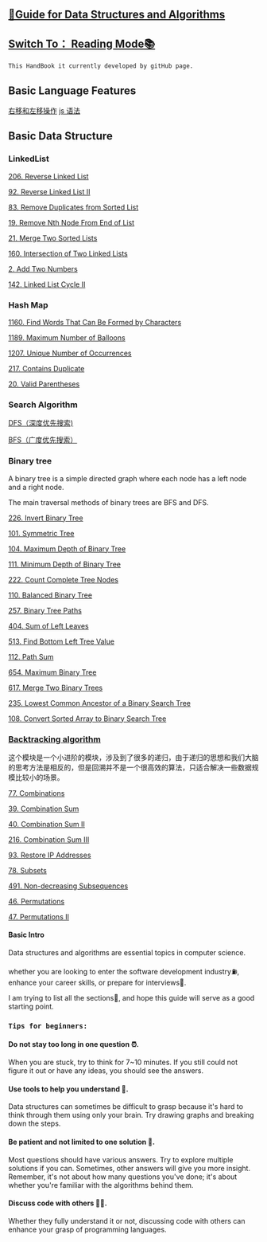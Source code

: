 ## [👋Guide for Data Structures and Algorithms](https://carolzhangzz.github.io/DataStructure_Algorithm_HandBook_PreForLeetCode/)
 
 ## [Switch To： Reading Mode📚](https://carolzhangzz.github.io/DataStructure_Algorithm_HandBook_PreForLeetCode/) 

`This HandBook it currently developed by gitHub page.`

## Basic Language Features

[右移和左移操作](./javaBasic.md)
[js 语法](./jsBasic.md)


## Basic Data Structure

### LinkedList


[206. Reverse Linked List](./Linkedlist/206.md)

[92. Reverse Linked List II](./Linkedlist/92.md)

[83. Remove Duplicates from Sorted List](./Linkedlist/83.md)

[19. Remove Nth Node From End of List](./Linkedlist/19.md)

[21. Merge Two Sorted Lists](./Linkedlist/21.md)

[160. Intersection of Two Linked Lists](./Linkedlist/160.md)

[2. Add Two Numbers](./Linkedlist/2.md)

[142. Linked List Cycle II](./Linkedlist/142.md)

### Hash Map


[1160. Find Words That Can Be Formed by Characters](./HashTable/1160.md)

[1189. Maximum Number of Balloons](./HashTable/1189.md)

[1207. Unique Number of Occurrences](./HashTable/1207.md)

[217. Contains Duplicate](./HashTable/217.md)

[20. Valid Parentheses](./HashTable/20.md)

### Search Algorithm

[DFS（深度优先搜索)](./SearchAlgorithm/DFS.md)

[BFS（广度优先搜索）](./SearchAlgorithm/BFS.md)

### Binary tree

A binary tree is a simple directed graph where each node has a left node and a right node.

The main traversal methods of binary trees are BFS and DFS.

[226. Invert Binary Tree](./BinaryTree/226.md)

[101. Symmetric Tree](./BinaryTree/101.md)

[104. Maximum Depth of Binary Tree](./BinaryTree/104.md)

[111. Minimum Depth of Binary Tree](./BinaryTree/111.md)

[222. Count Complete Tree Nodes](/BinaryTree/222.md)

[110. Balanced Binary Tree](/BinaryTree/110.md)

[257. Binary Tree Paths](./BinaryTree/275.md)

[404. Sum of Left Leaves](./BinaryTree/404.md)
 
[513. Find Bottom Left Tree Value](./BinaryTree/513.md)

[112. Path Sum](./BinaryTree/112.md) 

[654. Maximum Binary Tree](./BinaryTree/654.md)


[617. Merge Two Binary Trees](./BinaryTree/617.md)

[235. Lowest Common Ancestor of a Binary Search Tree](./BinaryTree/235.md)

[108. Convert Sorted Array to Binary Search Tree](./BinaryTree/108.md)


### [Backtracking algorithm](./Backtracking/backtracking.md)

这个模块是一个小进阶的模块，涉及到了很多的递归，由于递归的思想和我们大脑的思考方法是相反的，但是回溯并不是一个很高效的算法，只适合解决一些数据规模比较小的场景。

[77. Combinations](./Backtracking/77.md)

[39. Combination Sum](./Backtracking/39.md)

[40. Combination Sum II](./Backtracking/40.md)

[216. Combination Sum III](./Backtracking/216.md)

[93. Restore IP Addresses](./Backtracking/93.md) 

[78. Subsets](./Backtracking/78.md)
 
[491. Non-decreasing Subsequences](./Backtracking/491.md)
 
[46. Permutations](./Backtracking/46.md) 

[47. Permutations II](./Backtracking/47.md)




 





#### Basic Intro

Data structures and algorithms are essential topics in computer science.

whether you are looking to enter the software development industry⛽️, enhance your career skills, or prepare for interviews🚀.

I am trying to list all the sections💪, and hope this guide will serve as a good starting point.

### `Tips for beginners:`



#### Do not stay too long in one question ⏰. 

When you are stuck, try to think for 7~10 minutes. If you still could not figure it out or have any ideas, you should see the answers.

#### Use tools to help you understand 📱. 

Data structures can sometimes be difficult to grasp because it's hard to think through them using only your brain. Try drawing graphs and breaking down the steps.

#### Be patient and not limited to one solution 🤔. 

Most questions should have various answers. Try to explore multiple solutions if you can. Sometimes, other answers will give you more insight. Remember, it's not about how many questions you've done; it's about whether you're familiar with the algorithms behind them.

#### Discuss code with others 👭👬. 

Whether they fully understand it or not, discussing code with others can enhance your grasp of programming languages.
